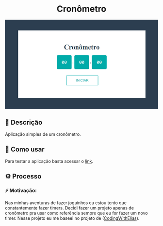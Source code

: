 <!-- VARS -->
[live-demo-url]: https://chap0lin.github.io/cronometro/
[stopwatch-url]: https://github.com/codingWithElias/react-stopwatch
<!-- VARS -->
<h1 align="center">
    Cronômetro
</h1>

<p align="center" >
    <img alt="Screenshot" title="" src="screenshot.png" width="512" />
</p>

## :memo: Descrição
Aplicação simples de um cronômetro.

## :rocket: Como usar
Para testar a aplicação basta acessar o [link][live-demo-url].<br>

## :gear: Processo
### :zap: Motivação:
Nas minhas aventuras de fazer joguinhos eu estou tento que constantemente fazer timers. Decidi fazer um projeto apenas de cronômetro pra usar como referência sempre que eu for fazer um novo timer. Nesse projeto eu me baseei no projeto de ([CodingWithElias][stopwatch-url]).